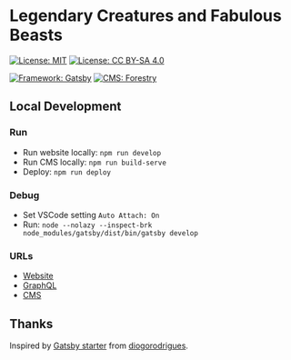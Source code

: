 # Legendary Creatures and Fabulous Beasts

[![License: MIT](https://img.shields.io/badge/License-MIT-brightgreen)](/LICENSE)
[![License: CC BY-SA 4.0](https://img.shields.io/badge/License-CC_BY--SA_4.0-brightgreen?logo=Creative-Commons)](https://creativecommons.org/licenses/by-sa/4.0/)

[![Framework: Gatsby](https://img.shields.io/badge/Framework-Gatsby-663399?logo=Gatsby)](https://www.gatsbyjs.org/)
[![CMS: Forestry](https://img.shields.io/badge/CMS-Forestry-21e09e)](https://forestry.io/)

## Local Development

### Run

- Run website locally: `npm run develop`
- Run CMS locally: `npm run build-serve`
- Deploy: `npm run deploy`

### Debug

- Set VSCode setting `Auto Attach: On`
- Run: `node --nolazy --inspect-brk node_modules/gatsby/dist/bin/gatsby develop`

### URLs

- [Website](http://localhost:8000/)
- [GraphQL](http://localhost:8000/___graphql)
- [CMS](http://localhost:9000/admin/)

## Thanks

Inspired by [Gatsby starter](https://github.com/diogorodrigues/iceberg-gatsby-multilang) from [diogorodrigues](https://github.com/diogorodrigues).
